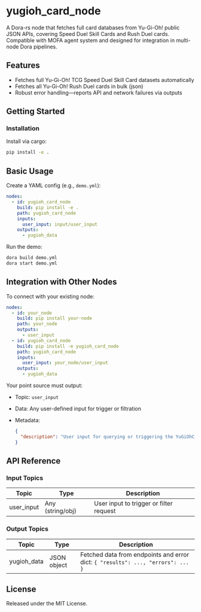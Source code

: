 # yugioh_card_node

A Dora-rs node that fetches full card databases from Yu-Gi-Oh! public JSON APIs, covering Speed Duel Skill Cards and Rush Duel cards. Compatible with MOFA agent system and designed for integration in multi-node Dora pipelines.

## Features
- Fetches full Yu-Gi-Oh! TCG Speed Duel Skill Card datasets automatically
- Fetches all Yu-Gi-Oh! Rush Duel cards in bulk (json)
- Robust error handling—reports API and network failures via outputs

## Getting Started

### Installation
Install via cargo:
```bash
pip install -e .
```

## Basic Usage

Create a YAML config (e.g., `demo.yml`):

```yaml
nodes:
  - id: yugioh_card_node
    build: pip install -e .
    path: yugioh_card_node
    inputs:
      user_input: input/user_input
    outputs:
      - yugioh_data
```

Run the demo:

```bash
dora build demo.yml
dora start demo.yml
```


## Integration with Other Nodes

To connect with your existing node:

```yaml
nodes:
  - id: your_node
    build: pip install your-node
    path: your_node
    outputs:
      - user_input
  - id: yugioh_card_node
    build: pip install -e yugioh_card_node
    path: yugioh_card_node
    inputs:
      user_input: your_node/user_input
    outputs:
      - yugioh_data
```

Your point source must output:

* Topic: `user_input`
* Data: Any user-defined input for trigger or filtration
* Metadata:

  ```json
  {
    "description": "User input for querying or triggering the YuGiOhCardNode fetch operation (can be null or arbitrary string)"
  }
  ```

## API Reference

### Input Topics

| Topic              | Type              | Description                             |
| ------------------ | ---------------- | --------------------------------------- |
| user_input         | Any (string/obj) | User input to trigger or filter request |

### Output Topics

| Topic           | Type        | Description                                                                 |
| --------------  | ----------- | --------------------------------------------------------------------------- |
| yugioh_data     | JSON object | Fetched data from endpoints and error dict: `{ "results": ..., "errors": ... }` |


## License

Released under the MIT License.
